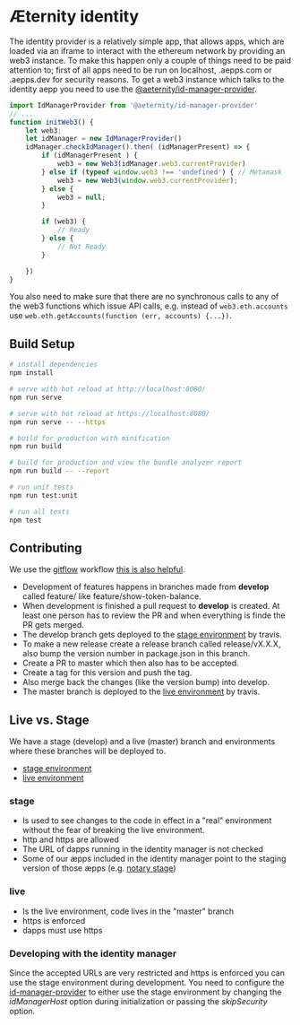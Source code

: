 # Æternity identity

The identity provider is a relatively simple app, that allows apps, which are loaded
via an iframe to interact with the ethereum network by providing an web3 instance.
To make this happen only a couple of things need to be paid attention to; first of
all apps need to be run on localhost, <subdomain>.aepps.com or <subdomain>.aepps.dev
for security reasons. To get a web3 instance which talks to the identity aepp you
need to use the [@aeternity/id-manager-provider](https://www.npmjs.com/package/@aeternity/id-manager-provider/).

```javascript
import IdManagerProvider from '@aeternity/id-manager-provider'
// ...
function initWeb3() {
    let web3;
    let idManager = new IdManagerProvider()
    idManager.checkIdManager().then( (idManagerPresent) => {
        if (idManagerPresent ) {
            web3 = new Web3(idManager.web3.currentProvider)
        } else if (typeof window.web3 !== 'undefined') { // Metamask
            web3 = new Web3(window.web3.currentProvider);
        } else {
            web3 = null;
        }

        if (web3) {
            // Ready
        } else {
            // Not Ready
        }

    })
}
```

You also need to make sure that there are no synchronous calls to any of the web3
functions which issue API calls, e.g. instead of `web3.eth.accounts` use `web.eth.getAccounts(function (err, accounts) {...})`.

## Build Setup

``` bash
# install dependencies
npm install

# serve with hot reload at http://localhost:8080/
npm run serve

# serve with hot reload at https://localhost:8080/
npm run serve -- --https

# build for production with minification
npm run build

# build for production and view the bundle analyzer report
npm run build -- --report

# run unit tests
npm run test:unit

# run all tests
npm test
```

## Contributing

We use the [gitflow](https://danielkummer.github.io/git-flow-cheatsheet/) workflow [this is also helpful](https://gist.github.com/JamesMGreene/cdd0ac49f90c987e45ac).
* Development of features happens in branches made from **develop** called feature/<the-feature> like feature/show-token-balance.
* When development is finished a pull request to **develop** is created. At least one person has to review the PR and when everything is finde the PR gets merged.
* The develop branch gets deployed to the [stage environment](https://stage-identity.aepps.com) by travis.
* To make a new release create a release branch called release/vX.X.X, also bump the version number in package.json in this branch.
* Create a PR to master which then also has to be accepted.
* Create a tag for this version and push the tag.
* Also merge back the changes (like the version bump) into develop.
* The master branch is deployed to the [live environment](https://identity.aepps.com) by travis.

## Live vs. Stage

We have a stage (develop) and a live (master) branch and environments where these branches will be deployed to.
* [stage environment](https://stage-identity.aepps.com)
* [live environment](http://stage-identity.aepps.com)

### stage
* Is used to see changes to the code in effect in a "real" environment without the fear of breaking the live environment.
* http and https are allowed
* The URL of dapps running in the identity manager is not checked
* Some of our æpps included in the identity manager point to the staging version of those æpps (e.g. [notary stage](https://stage-notary.aepps.com))

### live
* Is the live environment, code lives in the "master" branch
* https is enforced
* dapps must use https

### Developing with the identity manager

Since the accepted URLs are very restricted and https is enforced you can use the stage environment during development. You need to configure the [id-manager-provider](https://www.npmjs.com/package/@aeternity/id-manager-provider/) to either use the stage environment by changing the *idManagerHost* option during initialization or passing the *skipSecurity* option.
